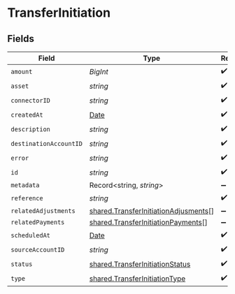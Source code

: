 # TransferInitiation


## Fields

| Field                                                                                               | Type                                                                                                | Required                                                                                            | Description                                                                                         | Example                                                                                             |
| --------------------------------------------------------------------------------------------------- | --------------------------------------------------------------------------------------------------- | --------------------------------------------------------------------------------------------------- | --------------------------------------------------------------------------------------------------- | --------------------------------------------------------------------------------------------------- |
| `amount`                                                                                            | *BigInt*                                                                                            | :heavy_check_mark:                                                                                  | N/A                                                                                                 |                                                                                                     |
| `asset`                                                                                             | *string*                                                                                            | :heavy_check_mark:                                                                                  | N/A                                                                                                 | USD                                                                                                 |
| `connectorID`                                                                                       | *string*                                                                                            | :heavy_check_mark:                                                                                  | N/A                                                                                                 |                                                                                                     |
| `createdAt`                                                                                         | [Date](https://developer.mozilla.org/en-US/docs/Web/JavaScript/Reference/Global_Objects/Date)       | :heavy_check_mark:                                                                                  | N/A                                                                                                 |                                                                                                     |
| `description`                                                                                       | *string*                                                                                            | :heavy_check_mark:                                                                                  | N/A                                                                                                 |                                                                                                     |
| `destinationAccountID`                                                                              | *string*                                                                                            | :heavy_check_mark:                                                                                  | N/A                                                                                                 |                                                                                                     |
| `error`                                                                                             | *string*                                                                                            | :heavy_check_mark:                                                                                  | N/A                                                                                                 |                                                                                                     |
| `id`                                                                                                | *string*                                                                                            | :heavy_check_mark:                                                                                  | N/A                                                                                                 | XXX                                                                                                 |
| `metadata`                                                                                          | Record<string, *string*>                                                                            | :heavy_minus_sign:                                                                                  | N/A                                                                                                 |                                                                                                     |
| `reference`                                                                                         | *string*                                                                                            | :heavy_check_mark:                                                                                  | N/A                                                                                                 |                                                                                                     |
| `relatedAdjustments`                                                                                | [shared.TransferInitiationAdjusments](../../../sdk/models/shared/transferinitiationadjusments.md)[] | :heavy_minus_sign:                                                                                  | N/A                                                                                                 |                                                                                                     |
| `relatedPayments`                                                                                   | [shared.TransferInitiationPayments](../../../sdk/models/shared/transferinitiationpayments.md)[]     | :heavy_minus_sign:                                                                                  | N/A                                                                                                 |                                                                                                     |
| `scheduledAt`                                                                                       | [Date](https://developer.mozilla.org/en-US/docs/Web/JavaScript/Reference/Global_Objects/Date)       | :heavy_check_mark:                                                                                  | N/A                                                                                                 |                                                                                                     |
| `sourceAccountID`                                                                                   | *string*                                                                                            | :heavy_check_mark:                                                                                  | N/A                                                                                                 |                                                                                                     |
| `status`                                                                                            | [shared.TransferInitiationStatus](../../../sdk/models/shared/transferinitiationstatus.md)           | :heavy_check_mark:                                                                                  | N/A                                                                                                 |                                                                                                     |
| `type`                                                                                              | [shared.TransferInitiationType](../../../sdk/models/shared/transferinitiationtype.md)               | :heavy_check_mark:                                                                                  | N/A                                                                                                 |                                                                                                     |